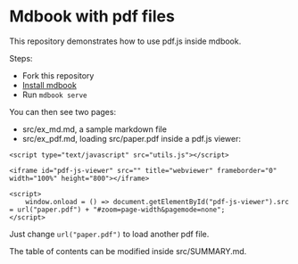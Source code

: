 # Mdbook with pdf files

This repository demonstrates how to use pdf.js inside mdbook.  

Steps:
- Fork this repository
- [Install mdbook](https://rust-lang.github.io/mdBook/guide/installation.html)
- Run `mdbook serve`

You can then see two pages:
- src/ex_md.md, a sample markdown file
- src/ex_pdf.md, loading src/paper.pdf inside a pdf.js viewer:
```
<script type="text/javascript" src="utils.js"></script>

<iframe id="pdf-js-viewer" src="" title="webviewer" frameborder="0" width="100%" height="800"></iframe>

<script>
    window.onload = () => document.getElementById("pdf-js-viewer").src = url("paper.pdf") + "#zoom=page-width&pagemode=none";
</script>
```
Just change `url("paper.pdf")` to load another pdf file.


The table of contents can be modified inside src/SUMMARY.md.
